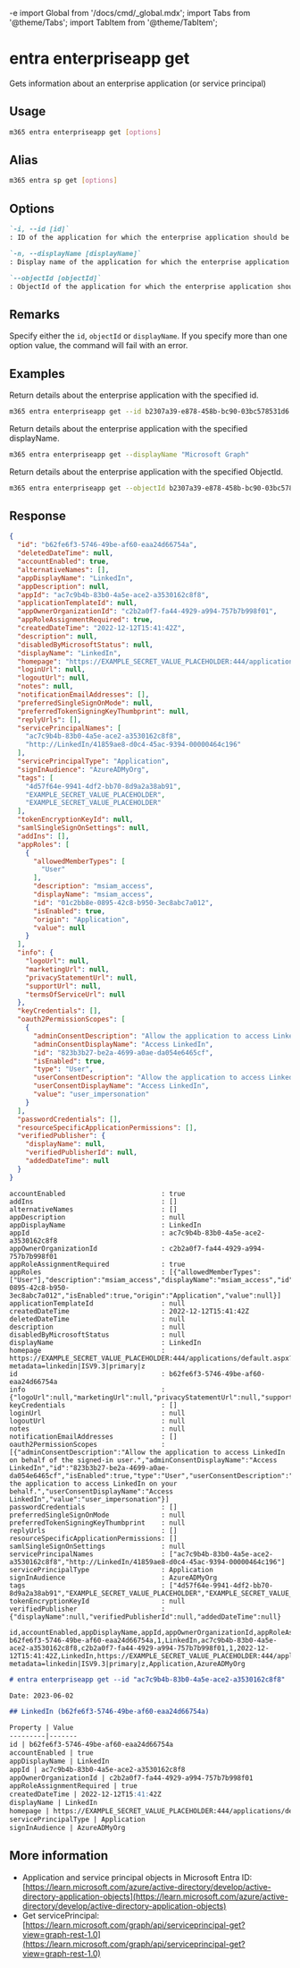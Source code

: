 -e <!-- DISCLAIMER: All secrets, passwords, and sensitive values in this document are examples only and not real credentials. -->
import Global from '/docs/cmd/_global.mdx';
import Tabs from '@theme/Tabs';
import TabItem from '@theme/TabItem';

# entra enterpriseapp get

Gets information about an enterprise application (or service principal)

## Usage

```sh
m365 entra enterpriseapp get [options]
```

## Alias

```sh
m365 entra sp get [options]
```

## Options

```md definition-list
`-i, --id [id]`
: ID of the application for which the enterprise application should be retrieved.

`-n, --displayName [displayName]`
: Display name of the application for which the enterprise application should be retrieved.

`--objectId [objectId]`
: ObjectId of the application for which the enterprise application should be retrieved.
```

<Global />

## Remarks

Specify either the `id`, `objectId` or `displayName`. If you specify more than one option value, the command will fail with an error.

## Examples

Return details about the enterprise application with the specified id.

```sh
m365 entra enterpriseapp get --id b2307a39-e878-458b-bc90-03bc578531d6
```

Return details about the enterprise application with the specified displayName.

```sh
m365 entra enterpriseapp get --displayName "Microsoft Graph"
```

Return details about the enterprise application with the specified ObjectId.

```sh
m365 entra enterpriseapp get --objectId b2307a39-e878-458b-bc90-03bc578531dd
```

## Response

<Tabs>
  <TabItem value="JSON">

  ```json
  {
    "id": "b62fe6f3-5746-49be-af60-eaa24d66754a",
    "deletedDateTime": null,
    "accountEnabled": true,
    "alternativeNames": [],
    "appDisplayName": "LinkedIn",
    "appDescription": null,
    "appId": "ac7c9b4b-83b0-4a5e-ace2-a3530162c8f8",
    "applicationTemplateId": null,
    "appOwnerOrganizationId": "c2b2a0f7-fa44-4929-a994-757b7b998f01",
    "appRoleAssignmentRequired": true,
    "createdDateTime": "2022-12-12T15:41:42Z",
    "description": null,
    "disabledByMicrosoftStatus": null,
    "displayName": "LinkedIn",
    "homepage": "https://EXAMPLE_SECRET_VALUE_PLACEHOLDER:444/applications/default.aspx?metadata=linkedin|ISV9.3|primary|z",
    "loginUrl": null,
    "logoutUrl": null,
    "notes": null,
    "notificationEmailAddresses": [],
    "preferredSingleSignOnMode": null,
    "preferredTokenSigningKeyThumbprint": null,
    "replyUrls": [],
    "servicePrincipalNames": [
      "ac7c9b4b-83b0-4a5e-ace2-a3530162c8f8",
      "http://LinkedIn/41859ae8-d0c4-45ac-9394-00000464c196"
    ],
    "servicePrincipalType": "Application",
    "signInAudience": "AzureADMyOrg",
    "tags": [
      "4d57f64e-9941-4df2-bb70-8d9a2a38ab91",
      "EXAMPLE_SECRET_VALUE_PLACEHOLDER",
      "EXAMPLE_SECRET_VALUE_PLACEHOLDER"
    ],
    "tokenEncryptionKeyId": null,
    "samlSingleSignOnSettings": null,
    "addIns": [],
    "appRoles": [
      {
        "allowedMemberTypes": [
          "User"
        ],
        "description": "msiam_access",
        "displayName": "msiam_access",
        "id": "01c2bb8e-0895-42c8-b950-3ec8abc7a012",
        "isEnabled": true,
        "origin": "Application",
        "value": null
      }
    ],
    "info": {
      "logoUrl": null,
      "marketingUrl": null,
      "privacyStatementUrl": null,
      "supportUrl": null,
      "termsOfServiceUrl": null
    },
    "keyCredentials": [],
    "oauth2PermissionScopes": [
      {
        "adminConsentDescription": "Allow the application to access LinkedIn on behalf of the signed-in user.",
        "adminConsentDisplayName": "Access LinkedIn",
        "id": "823b3b27-be2a-4699-a0ae-da054e6465cf",
        "isEnabled": true,
        "type": "User",
        "userConsentDescription": "Allow the application to access LinkedIn on your behalf.",
        "userConsentDisplayName": "Access LinkedIn",
        "value": "user_impersonation"
      }
    ],
    "passwordCredentials": [],
    "resourceSpecificApplicationPermissions": [],
    "verifiedPublisher": {
      "displayName": null,
      "verifiedPublisherId": null,
      "addedDateTime": null
    }
  }
  ```

  </TabItem>
  <TabItem value="Text">

  ```text
  accountEnabled                        : true
  addIns                                : []
  alternativeNames                      : []
  appDescription                        : null
  appDisplayName                        : LinkedIn
  appId                                 : ac7c9b4b-83b0-4a5e-ace2-a3530162c8f8
  appOwnerOrganizationId                : c2b2a0f7-fa44-4929-a994-757b7b998f01
  appRoleAssignmentRequired             : true
  appRoles                              : [{"allowedMemberTypes":["User"],"description":"msiam_access","displayName":"msiam_access","id":"01c2bb8e-0895-42c8-b950-3ec8abc7a012","isEnabled":true,"origin":"Application","value":null}]
  applicationTemplateId                 : null
  createdDateTime                       : 2022-12-12T15:41:42Z
  deletedDateTime                       : null
  description                           : null
  disabledByMicrosoftStatus             : null
  displayName                           : LinkedIn
  homepage                              : https://EXAMPLE_SECRET_VALUE_PLACEHOLDER:444/applications/default.aspx?metadata=linkedin|ISV9.3|primary|z
  id                                    : b62fe6f3-5746-49be-af60-eaa24d66754a
  info                                  : {"logoUrl":null,"marketingUrl":null,"privacyStatementUrl":null,"supportUrl":null,"termsOfServiceUrl":null}
  keyCredentials                        : []
  loginUrl                              : null
  logoutUrl                             : null
  notes                                 : null
  notificationEmailAddresses            : []
  oauth2PermissionScopes                : [{"adminConsentDescription":"Allow the application to access LinkedIn on behalf of the signed-in user.","adminConsentDisplayName":"Access LinkedIn","id":"823b3b27-be2a-4699-a0ae-da054e6465cf","isEnabled":true,"type":"User","userConsentDescription":"Allow the application to access LinkedIn on your behalf.","userConsentDisplayName":"Access LinkedIn","value":"user_impersonation"}]
  passwordCredentials                   : []
  preferredSingleSignOnMode             : null
  preferredTokenSigningKeyThumbprint    : null
  replyUrls                             : []
  resourceSpecificApplicationPermissions: []
  samlSingleSignOnSettings              : null
  servicePrincipalNames                 : ["ac7c9b4b-83b0-4a5e-ace2-a3530162c8f8","http://LinkedIn/41859ae8-d0c4-45ac-9394-00000464c196"]
  servicePrincipalType                  : Application
  signInAudience                        : AzureADMyOrg
  tags                                  : ["4d57f64e-9941-4df2-bb70-8d9a2a38ab91","EXAMPLE_SECRET_VALUE_PLACEHOLDER","EXAMPLE_SECRET_VALUE_PLACEHOLDER"]
  tokenEncryptionKeyId                  : null
  verifiedPublisher                     : {"displayName":null,"verifiedPublisherId":null,"addedDateTime":null}
  ```

  </TabItem>
  <TabItem value="CSV">

  ```csv
  id,accountEnabled,appDisplayName,appId,appOwnerOrganizationId,appRoleAssignmentRequired,createdDateTime,displayName,homepage,servicePrincipalType,signInAudience
  b62fe6f3-5746-49be-af60-eaa24d66754a,1,LinkedIn,ac7c9b4b-83b0-4a5e-ace2-a3530162c8f8,c2b2a0f7-fa44-4929-a994-757b7b998f01,1,2022-12-12T15:41:42Z,LinkedIn,https://EXAMPLE_SECRET_VALUE_PLACEHOLDER:444/applications/default.aspx?metadata=linkedin|ISV9.3|primary|z,Application,AzureADMyOrg
  ```

  </TabItem>
  <TabItem value="Markdown">

  ```md
  # entra enterpriseapp get --id "ac7c9b4b-83b0-4a5e-ace2-a3530162c8f8"

  Date: 2023-06-02

  ## LinkedIn (b62fe6f3-5746-49be-af60-eaa24d66754a)

  Property | Value
  ---------|-------
  id | b62fe6f3-5746-49be-af60-eaa24d66754a
  accountEnabled | true
  appDisplayName | LinkedIn
  appId | ac7c9b4b-83b0-4a5e-ace2-a3530162c8f8
  appOwnerOrganizationId | c2b2a0f7-fa44-4929-a994-757b7b998f01
  appRoleAssignmentRequired | true
  createdDateTime | 2022-12-12T15:41:42Z
  displayName | LinkedIn
  homepage | https://EXAMPLE_SECRET_VALUE_PLACEHOLDER:444/applications/default.aspx?metadata=linkedin\|ISV9.3\|primary\|z
  servicePrincipalType | Application
  signInAudience | AzureADMyOrg
  ```

  </TabItem>
</Tabs>

## More information

- Application and service principal objects in Microsoft Entra ID: [https://learn.microsoft.com/azure/active-directory/develop/active-directory-application-objects](https://learn.microsoft.com/azure/active-directory/develop/active-directory-application-objects)
- Get servicePrincipal: [https://learn.microsoft.com/graph/api/serviceprincipal-get?view=graph-rest-1.0](https://learn.microsoft.com/graph/api/serviceprincipal-get?view=graph-rest-1.0)
